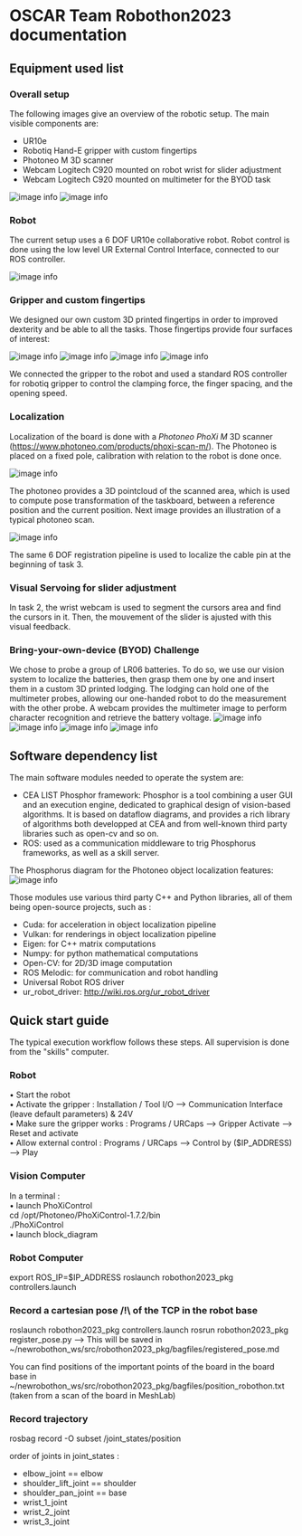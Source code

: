 # OSCAR Team Robothon2023 documentation

## Equipment used list

### Overall setup

The following images give an overview of the robotic setup. The main visible components are:

- UR10e
- Robotiq Hand-E gripper with custom fingertips
- Photoneo M 3D scanner
- Webcam Logitech C920 mounted on robot wrist for slider adjustment
- Webcam Logitech C920 mounted on multimeter for the BYOD task

![image info](./img/robothon_setup0.png)
![image info](./img/robothon_setup1.png)

### Robot

The current setup uses a 6 DOF UR10e collaborative robot.
Robot control is done using the low level UR External Control Interface, connected to our ROS controller. 

![image info](./img/UR10e.png)

### Gripper and custom fingertips
We designed our own custom 3D printed fingertips in order to improved dexterity and be able to all the tasks. Those fingertips provide four surfaces of interest:

![image info](./img/gripper0.png)
![image info](./img/custom_mors.JPG)
![image info](./img/gripper1.png)
![image info](./img/gripper2.png)

We connected the gripper to the robot and used a standard ROS controller for robotiq gripper to control the clamping force, the finger spacing, and the opening speed.

### Localization

Localization of the board is done with a _Photoneo PhoXi M_ 3D scanner (https://www.photoneo.com/products/phoxi-scan-m/).
The Photoneo is placed on a fixed pole, calibration with relation to the robot is done once. 

![image info](./img/photoneo.png)

The photoneo provides a 3D pointcloud of the scanned area, which is used to compute pose transformation of the taskboard, between a reference position and the current position. Next image provides an illustration of a typical photoneo scan.

![image info](./img/photoneo_pointcloud.png)

The same 6 DOF registration pipeline is used to localize the cable pin at the beginning of task 3.

### Visual Servoing for slider adjustment

In task 2, the wrist webcam is used to segment the cursors area and find the cursors in it. Then, the mouvement of the slider is ajusted with this visual feedback.


### Bring-your-own-device (BYOD) Challenge

We chose to probe a group of LR06 batteries. To do so, we use our vision system to localize the batteries, then grasp them one by one and insert them in a custom 3D printed lodging. The lodging can hold one of the multimeter probes, allowing our one-handed robot to do the measurement with the other probe. A webcam provides the multimeter image to perform character recognition and retrieve the battery voltage.
![image info](./img/BYOD_0.JPG)
![image info](./img/BYOD_1.JPG)
![image info](./img/BYOD_2.JPG)
![image info](./img/BYOD_3.JPG)

## Software dependency list

The main software modules needed to operate the system are:
- CEA LIST Phosphor framework: Phosphor is a tool combining a user GUI and an execution engine, dedicated to graphical design of vision-based algorithms. It is based on dataflow diagrams, and provides a rich library of algorithms both developped at CEA and from well-known third party libraries such as open-cv and so on. 
- ROS: used as a communication middleware to trig Phosphorus frameworks, as well as a skill server.

The Phosphorus diagram for the Photoneo object localization features:
![image info](./img/gui_Phosphorus.png)


Those modules use various third party C++ and Python libraries, all of them being open-source projects, such as :
- Cuda: for acceleration in object localization pipeline
- Vulkan: for renderings in object localization pipeline
- Eigen: for C++ matrix computations
- Numpy: for python mathematical computations
- Open-CV: for 2D/3D image computation
- ROS Melodic: for communication and robot handling
- Universal Robot ROS driver
- ur_robot_driver: http://wiki.ros.org/ur_robot_driver

## Quick start guide
The typical execution workflow follows these steps. All supervision is done from the "skills" computer. 

### Robot
• Start the robot  
• Activate the gripper : Installation / Tool I/O --> Communication Interface (leave default parameters) & 24V  
• Make sure the gripper works : Programs / URCaps --> Gripper Activate --> Reset and activate  
• Allow external control : Programs / URCaps --> Control by ($IP_ADDRESS) --> Play  

### Vision Computer
In a terminal :  
• launch PhoXiControl  
cd /opt/Photoneo/PhoXiControl-1.7.2/bin  
./PhoXiControl  
• launch block_diagram  

### Robot Computer
export ROS_IP=$IP_ADDRESS 
roslaunch robothon2023_pkg controllers.launch  


### Record a cartesian pose /!\ of the TCP in the robot base 
roslaunch robothon2023_pkg controllers.launch
rosrun robothon2023_pkg register_pose.py --> This will be saved in ~/newrobothon_ws/src/robothon2023_pkg/bagfiles/registered_pose.md

You can find positions of the important points of the board in the board base in ~/newrobothon_ws/src/robothon2023_pkg/bagfiles/position_robothon.txt (taken from a scan of the board in MeshLab)

### Record trajectory
rosbag record -O subset /joint_states/position

order of joints in joint_states :
  - elbow_joint == elbow
  - shoulder_lift_joint == shoulder
  - shoulder_pan_joint == base
  - wrist_1_joint
  - wrist_2_joint
  - wrist_3_joint
